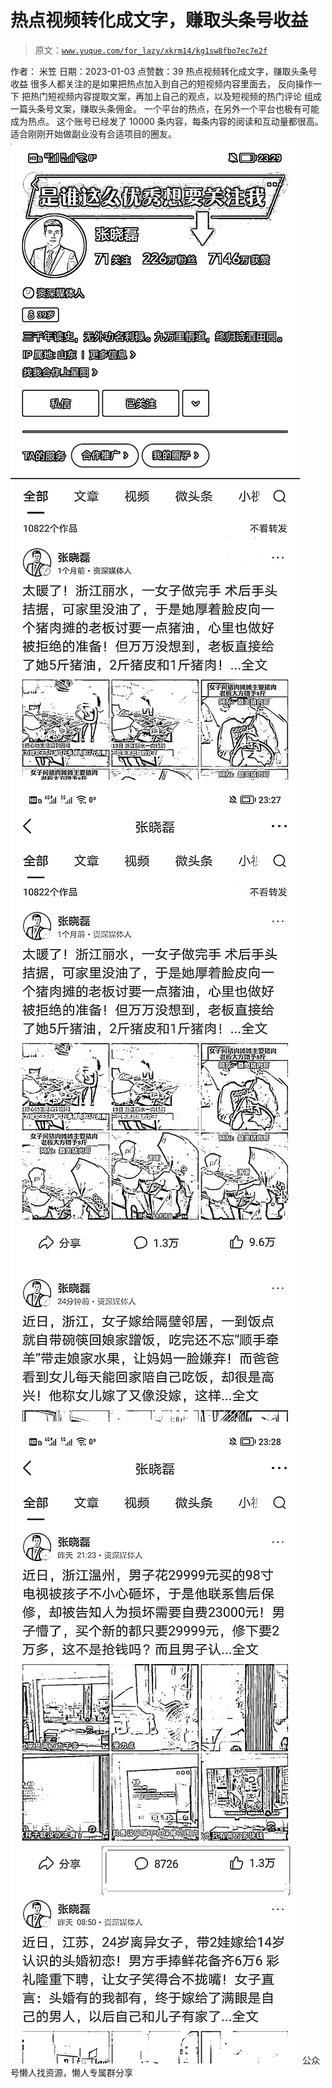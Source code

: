 # 热点视频转化成文字，赚取头条号收益

> 原文：[`www.yuque.com/for_lazy/xkrm14/kg1sw8fbo7ec7e2f`](https://www.yuque.com/for_lazy/xkrm14/kg1sw8fbo7ec7e2f)

<ne-p id="u1ee55cc7" data-lake-id="u1ee55cc7"><ne-text id="ua271c58d">作者： 米笠</ne-text></ne-p> <ne-p id="u41b1efc5" data-lake-id="u41b1efc5"><ne-text id="ucc2597c3">日期：2023-01-03</ne-text></ne-p> <ne-p id="ua82a00fb" data-lake-id="ua82a00fb"><ne-text id="u5d7121f3">点赞数：</ne-text><ne-text id="ubd9e5717" ne-bold="true">39</ne-text></ne-p> <ne-hole id="u7e12e588" data-lake-id="u7e12e588"><ne-card data-card-name="hr" data-card-type="block" id="we3H1" data-event-boundary="card"><ne-p id="u3dfe3d0e" data-lake-id="u3dfe3d0e"><ne-text id="uf7761ddc">热点视频转化成文字，赚取头条号收益</ne-text> <ne-text id="uf4f2aae2">很多人都关注的是如果把热点加入到自己的短视频内容里面去，</ne-text> <ne-text id="u7bf506d8">反向操作一下</ne-text> <ne-text id="u1c03f85a">把热门短视频内容提取文案，再加上自己的观点，以及短视频的热门评论</ne-text> <ne-text id="u25900aa8">组成一篇头条号文案，赚取头条佣金。</ne-text> <ne-text id="ub0e15950">一个平台的热点，在另外一个平台也极有可能成为热点。</ne-text> <ne-text id="u085affe9">这个账号已经发了 10000 条内容，每条内容的阅读和互动量都很高。</ne-text> <ne-text id="ufac19aad">适合刚刚开始做副业没有合适项目的圈友。</ne-text></ne-p> <ne-p id="u40924c1f" data-lake-id="u40924c1f"><ne-card data-card-name="image" data-card-type="inline" id="OaATp" data-event-boundary="card">![](img/0d747feffc7ef0775909ff34e9f2c003.png)</ne-card></ne-p> <ne-p id="uea42002c" data-lake-id="uea42002c"><ne-card data-card-name="image" data-card-type="inline" id="L5Shg" data-event-boundary="card">![](img/cf18c0f829581767d055c136401dfc72.png)</ne-card></ne-p> <ne-p id="uf1f6992e" data-lake-id="uf1f6992e"><ne-card data-card-name="image" data-card-type="inline" id="s3OdL" data-event-boundary="card">![](img/bd825f3f5edaf222323d0b8381e132f9.png)</ne-card></ne-p> <ne-hole id="u536a6492" data-lake-id="u536a6492"><ne-card data-card-name="hr" data-card-type="block" id="KkI21" data-event-boundary="card"><ne-p id="u254e2458" data-lake-id="u254e2458"><ne-text id="ue0c593ba">公众号懒人找资源，懒人专属群分享</ne-text></ne-p></ne-card></ne-hole></ne-card></ne-hole>